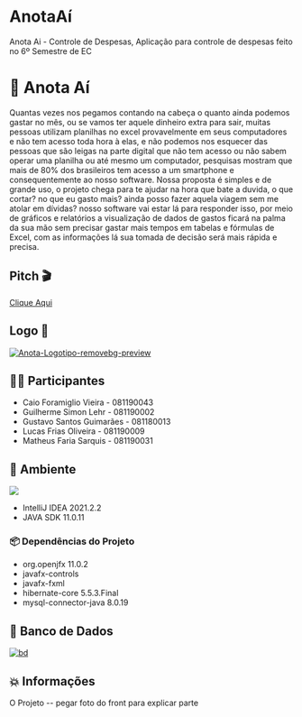 # AnotaAí
Anota Ai - Controle de Despesas, Aplicação para controle de despesas feito no 6º Semestre de EC
# 📝 Anota Aí 

Quantas vezes nos pegamos contando na cabeça o quanto ainda podemos gastar no mês, ou se vamos ter aquele dinheiro extra para sair, muitas pessoas utilizam planilhas no excel provavelmente em seus computadores e não tem acesso toda hora à elas, e não podemos nos esquecer das pessoas que são leigas na parte digital que não tem acesso ou não sabem operar uma planilha ou até mesmo um computador, pesquisas mostram que mais de 80% dos brasileiros tem acesso a um smartphone e consequentemente ao nosso software.
	Nossa proposta é simples e de grande uso, o projeto chega para te ajudar na hora que bate a duvida, o que cortar? no que eu gasto mais? ainda posso fazer aquela viagem sem me atolar em dívidas? nosso software vai estar lá para responder isso, por meio de gráficos e relatórios a visualização de dados de gastos ficará na palma da sua mão sem precisar gastar mais tempos em tabelas e fórmulas de Excel, com as informações lá sua tomada de decisão será mais rápida e precisa.
	
## Pitch 🎬
<a href=https://youtu.be/LLiLKcSd6-M>Clique Aqui<a/>	
## Logo 🎈
<a href="https://ibb.co/0syPnsw"><img src="https://i.ibb.co/0syPnsw/Anota-Logotipo-removebg-preview.png" alt="Anota-Logotipo-removebg-preview" border="0"></a>
## 👨‍💻  Participantes
- Caio Foramiglio Vieira   - 081190043 
- Guilherme Simon Lehr     - 081190002 
- Gustavo Santos Guimarães - 081180013
- Lucas Frias Oliveira     - 081190009 
- Matheus Faria Sarquis    - 081190031

## :hammer: Ambiente

<a href= "mailto:gguimaraes1602@gmail.com"><img src="https://img.shields.io/badge/Windows-0078D6?style=for-the-badge&logo=windows&logoColor=white" target="_blank"></a>

- IntelliJ IDEA 2021.2.2
- JAVA SDK 11.0.11
### 📦 Dependências do Projeto

- org.openjfx 11.0.2
- javafx-controls
- javafx-fxml 
- hibernate-core 5.5.3.Final
- mysql-connector-java 8.0.19

## 💾 Banco de Dados 
<a href="https://ibb.co/LpXhGHN"><img src="https://i.ibb.co/ZTp1Z72/bd.jpg" alt="bd" border="0"></a>


## 💥 Informações 
O Projeto
-- pegar foto do front para explicar parte


